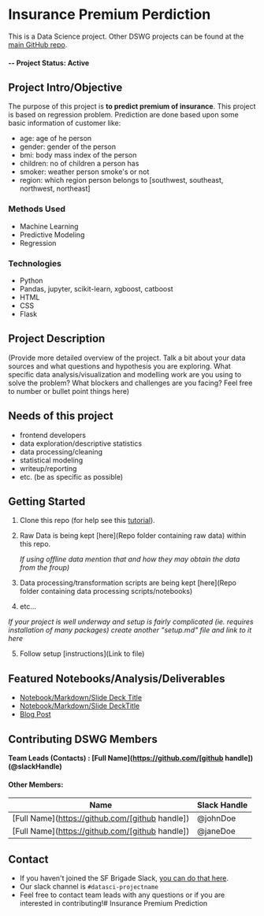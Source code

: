 # Insurance Premium Perdiction

This is a Data Science project. Other DSWG projects can be found at the [main GitHub repo](https://github.com/rushin236?tab=repositories).

#### -- Project Status: Active

## Project Intro/Objective

The purpose of this project is **to predict premium of insurance**. This project is based on regression problem. Prediction are done based upon some basic information of customer like:

- age: age of he person
- gender: gender of the person
- bmi: body mass index of the person
- children: no of children a person has
- smoker: weather person smoke's or not
- region: which region person belongs to [southwest, southeast, northwest, northeast]

### Methods Used

- Machine Learning
- Predictive Modeling
- Regression

### Technologies

- Python
- Pandas, jupyter, scikit-learn, xgboost, catboost
- HTML
- CSS
- Flask

## Project Description

(Provide more detailed overview of the project. Talk a bit about your data sources and what questions and hypothesis you are exploring. What specific data analysis/visualization and modelling work are you using to solve the problem? What blockers and challenges are you facing? Feel free to number or bullet point things here)

## Needs of this project

- frontend developers
- data exploration/descriptive statistics
- data processing/cleaning
- statistical modeling
- writeup/reporting
- etc. (be as specific as possible)

## Getting Started

1. Clone this repo (for help see this [tutorial](https://help.github.com/articles/cloning-a-repository/)).
2. Raw Data is being kept [here](Repo folder containing raw data) within this repo.

   _If using offline data mention that and how they may obtain the data from the froup)_

3. Data processing/transformation scripts are being kept [here](Repo folder containing data processing scripts/notebooks)
4. etc...

_If your project is well underway and setup is fairly complicated (ie. requires installation of many packages) create another "setup.md" file and link to it here_

5. Follow setup [instructions](Link to file)

## Featured Notebooks/Analysis/Deliverables

- [Notebook/Markdown/Slide Deck Title](link)
- [Notebook/Markdown/Slide DeckTitle](link)
- [Blog Post](link)

## Contributing DSWG Members

**Team Leads (Contacts) : [Full Name](https://github.com/[github handle])(@slackHandle)**

#### Other Members:

| Name                                            | Slack Handle |
| ----------------------------------------------- | ------------ |
| [Full Name](https://github.com/[github handle]) | @johnDoe     |
| [Full Name](https://github.com/[github handle]) | @janeDoe     |

## Contact

- If you haven't joined the SF Brigade Slack, [you can do that here](http://c4sf.me/slack).
- Our slack channel is `#datasci-projectname`
- Feel free to contact team leads with any questions or if you are interested in contributing!# Insurance Premium Prediction
